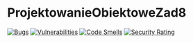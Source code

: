 # ProjektowanieObiektoweZad8

[![Bugs](https://sonarcloud.io/api/project_badges/measure?project=wojciklukasz_ProjektowanieObiektoweZad8&metric=bugs)](https://sonarcloud.io/summary/new_code?id=wojciklukasz_ProjektowanieObiektoweZad8)
[![Vulnerabilities](https://sonarcloud.io/api/project_badges/measure?project=wojciklukasz_ProjektowanieObiektoweZad8&metric=vulnerabilities)](https://sonarcloud.io/summary/new_code?id=wojciklukasz_ProjektowanieObiektoweZad8)
[![Code Smells](https://sonarcloud.io/api/project_badges/measure?project=wojciklukasz_ProjektowanieObiektoweZad8&metric=code_smells)](https://sonarcloud.io/summary/new_code?id=wojciklukasz_ProjektowanieObiektoweZad8)
[![Security Rating](https://sonarcloud.io/api/project_badges/measure?project=wojciklukasz_ProjektowanieObiektoweZad8&metric=security_rating)](https://sonarcloud.io/summary/new_code?id=wojciklukasz_ProjektowanieObiektoweZad8)
